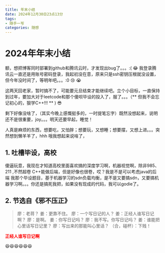 ```yaml
---
title: 年末小结
date: 2024年12月30日23点13分
tags: 
- 随手一写
categories: 随想
---
```


# 2024年年末小结
额，想把博客同时部署到github和腾讯云时，才发现出bug了。。。:(  :joy:
我登录腾讯云一直还是用账号密码登录，我起初没在意，原来只是ssh密钥压根就没设置，但今年没时间了，等明年吧。。。:0 :cry: :sob:

这两天回老家，暂时搞不了，可能要元旦结束才能继续吧。立个小目标，一直保持到过年，要加大对于leetcode和那个傻呗毕设的投入了，服了。。。（** 但我不会忘记初心的，狠学C++!!! ** )   :sunglasses:

剩下好像没啥了，（其实今晚上感慨挺多的，一时提笔忘字）既然没想起来，说明还不是很重要，joy。。。明天还要早起，睡觉！

人真是麻烦的东西，想要吃，又怕胖；想要玩，又想睡；想要摆，又想上进。。。突然想到懒羊羊了，hhh
哦我想起来说啥了，
## 1. 吐槽毕设，高校
傻逼玩意，我现在才知道高校里面喜欢搞的深度学习啊，机器视觉啊，除非985、211 ,不然超卷
C++能做后端，但是好像也很卷，哎？我是不是可以考虑java的后端
我那个毕设题目，基于机器学习的sdn负载均衡，是不是又要搞sdn，又要搞机器学习啊。。。你还是搞死我把，如果没有现成的代码，我可以godie了。

## 2. 节选自《邪不压正》
>廖：老蒋？
>姜：更靠不住。
>廖：一个写日记的人？
>姜：正经人谁写日记啊？
>廖：是啊。
>姜：你写日记吗？
>廖：我不写。你写日记吗？
>姜：谁能把心里话写日记里？
>廖：写出来的那能叫心里话？
>（合，碰杯）：下贱！

<font color="red">**正经人谁写日记啊**</font>

:satisfied::satisfied::satisfied::satisfied::satisfied::satisfied:

